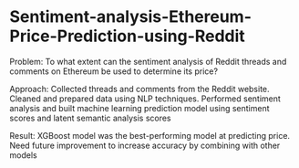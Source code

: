 # Sentiment-analysis-Ethereum-Price-Prediction-using-Reddit

Problem: To what extent can the sentiment analysis of Reddit threads and comments on Ethereum be used to determine its price? 

Approach: Collected threads and comments from the Reddit website. Cleaned and prepared data using NLP techniques. Performed sentiment analysis and built machine learning prediction model using sentiment scores and latent semantic analysis scores

Result: XGBoost model was the best-performing model at predicting price. Need future improvement to increase accuracy by combining with other models 
